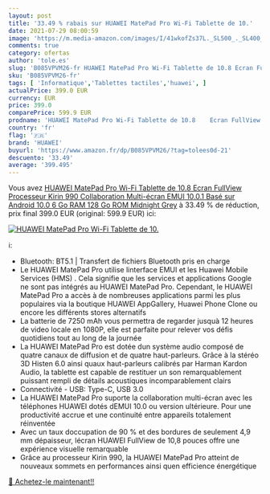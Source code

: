 ```yaml
---
layout: post
title: '33.49 % rabais sur HUAWEI MatePad Pro Wi-Fi Tablette de 10.'
date: 2021-07-29 08:00:59
image: 'https://m.media-amazon.com/images/I/41wkofZs37L._SL500_._SL400_.jpg'
comments: true
category: ofertas
author: 'tole.es'
slug: 'B085VPVM26-fr HUAWEI MatePad Pro Wi-Fi Tablette de 10.8 Ecran FullView...'
sku: 'B085VPVM26-fr'
tags: [ 'Informatique','Tablettes tactiles','huawei', ]
actualPrice: 399.0 EUR
currency: EUR
price: 399.0
comparePrice: 599.9 EUR
prodname: 'HUAWEI MatePad Pro Wi-Fi Tablette de 10.8    Ecran FullView  Processeur Kirin 990  Collaboration Multi-écran  EMUI 10.0.1  Basé sur Android 10.0   6 Go RAM  128 Go ROM  Midnight Grey'
country: 'fr'
flag: '🇫🇷'
brand: 'HUAWEI'
buyurl: 'https://www.amazon.fr/dp/B085VPVM26/?tag=tolees0d-21'
descuento: '33.49'
average: '399.495'
---
```


Vous avez [HUAWEI MatePad Pro Wi-Fi Tablette de 10.8    Ecran FullView  Processeur Kirin 990  Collaboration Multi-écran  EMUI 10.0.1  Basé sur Android 10.0   6 Go RAM  128 Go ROM  Midnight Grey](https://www.amazon.fr/dp/B085VPVM26/?tag=tolees0d-21)  à  33.49 % de réduction, prix final  399.0 EUR (original: 599.9 EUR) ici:

[![HUAWEI MatePad Pro Wi-Fi Tablette de 10.](https://m.media-amazon.com/images/I/41wkofZs37L._SL500_._SL400_.jpg)](https://www.amazon.fr/dp/B085VPVM26/?tag=tolees0d-21)

ℹ️:

- Bluetooth: BT5.1 | Transfert de fichiers Bluetooth pris en charge
- Le HUAWEI MatePad Pro utilise linterface EMUI et les Huawei Mobile Services (HMS) . Cela signifie que les services et applications Google ne sont pas intégrés au HUAWEI MatePad Pro. Cependant, le HUAWEI MatePad Pro a accès à de nombreuses applications parmi les plus populaires via la boutique HUAWEI AppGallery, Huawei Phone Clone ou encore les différents stores alternatifs
- La batterie de 7250 mAh vous permettra de regarder jusquà 12 heures de video locale en 1080P, elle est parfaite pour relever vos défis quotidiens tout au long de la journée
- La HUAWEI MatePad Pro est dotée dun système audio composé de quatre canaux de diffusion et de quatre haut-parleurs. Grâce à la stéréo 3D Histen 6.0 ainsi quaux haut-parleurs calibrés par Harman Kardon Audio, la tablette est capable de restituer un son remarquablement puissant rempli de détails acoustiques incomparablement clairs
- Connectivité - USB: Type-C, USB 3.0
- La HUAWEI MatePad Pro suporte la collaboration multi-écran avec les téléphones HUAWEI dotés dEMUI 10.0 ou version ultérieure. Pour une productivité accrue et une continuité entre appareils totalement réinventée
- Avec un taux doccupation de 90 % et des bordures de seulement 4,9 mm dépaisseur, lécran HUAWEI FullView de 10,8 pouces offre une expérience visuelle remarquable
- Grâce au processeur Kirin 990, la HUAWEI MatePad Pro atteint de nouveaux sommets en performances ainsi quen efficience énergétique

[🛒 Achetez-le maintenant!!](https://www.amazon.fr/dp/B085VPVM26/?tag=tolees0d-21)
